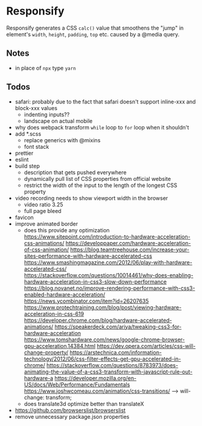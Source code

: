 # Responsify
Responsify generates a CSS `calc()` value that smoothens the "jump" in element's `width`, `height`, `padding`, `top` etc. caused by a @media query.

## Notes
- in place of `npx` type `yarn`

## Todos
- safari: probably due to the fact that safari doesn't support inline-xxx and block-xxx values
    - indenting inputs??
    - landscape on actual mobile
- why does webpack transform `while` loop to `for` loop when it shouldn't
- add *.scss
    - replace generics with @mixins
    - font stack
- prettier
- eslint
- build step
    - description that gets pushed everywhere
    - dynamically pull list of CSS properties from official website
    - restrict the width of the input to the length of the longest CSS property
- video recording needs to show viewport width in the browser
    - video ratio 3.25
    - full page bleed
- favicon
- improve animated border
    - does this provide any optimization
        https://www.sitepoint.com/introduction-to-hardware-acceleration-css-animations/
        https://developpaper.com/hardware-acceleration-of-css-animation/
        https://blog.teamtreehouse.com/increase-your-sites-performance-with-hardware-accelerated-css
        https://www.smashingmagazine.com/2012/06/play-with-hardware-accelerated-css/
        https://stackoverflow.com/questions/10014461/why-does-enabling-hardware-acceleration-in-css3-slow-down-performance
        https://blog.novanet.no/improve-rendering-performance-with-css3-enabled-hardware-acceleration/
        https://news.ycombinator.com/item?id=26207635
        https://www.protechtraining.com/blog/post/viewing-hardware-acceleration-in-css-619
        https://developer.chrome.com/blog/hardware-accelerated-animations/
        https://speakerdeck.com/ariya/tweaking-css3-for-hardware-acceleration
        https://www.tomshardware.com/news/google-chrome-browser-gpu-acceleration,14384.html
        https://dev.opera.com/articles/css-will-change-property/
        https://arstechnica.com/information-technology/2012/06/css-filter-effects-get-gpu-accelerated-in-chrome/
        https://stackoverflow.com/questions/8783973/does-animating-the-value-of-a-css3-transform-with-javascript-rule-out-hardware-a
        https://developer.mozilla.org/en-US/docs/Web/Performance/Fundamentals
        https://www.joshwcomeau.com/animation/css-transitions/ -->
        will-change: transform;
    - does translate3d optimize better than translateX
- https://github.com/browserslist/browserslist
- remove unnecessary package.json properties
